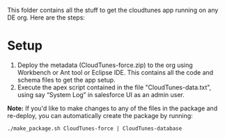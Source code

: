 This folder contains all the stuff to get the cloudtunes app running on any DE org. Here are the steps:
# Setup #

1. Deploy the metadata (CloudTunes-force.zip) to the org using Workbench or Ant tool or Eclipse IDE. This contains all the code and schema files to get the app setup. 
2. Execute the apex script contained in the file "CloudTunes-data.txt", using say “System Log” in salesforce UI as an admin user. 

**Note:** If you'd like to make changes to any of the files in the package and re-deploy, you can automatically create the package by running:

```
./make_package.sh CloudTunes-force | CloudTunes-database
```
